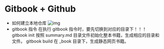 # Gitbook + Github

- 如何建立本地仓库
  ![img](/Users/apple/Desktop/myFirstBook-Git/Resource/img1.png)
- gitbook 指令
  在执行 gitbook 指令时，要先切换到对应的目录下！！！
  gitbook init 按照 summary.md 目录文件初始化整本书籍，生成相应的目录和文件。
  gitbook build 在 _book 目录下，生成静态网页书籍。